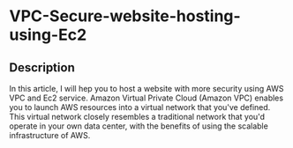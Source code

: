 # VPC-Secure-website-hosting-using-Ec2


## Description

In this article, I will hep you to host a website with more security using AWS VPC and Ec2 service.
Amazon Virtual Private Cloud (Amazon VPC) enables you to launch AWS resources into a virtual network that you've defined. This virtual network closely resembles a traditional network that you'd operate in your own data center, with the benefits of using the scalable infrastructure of AWS.

